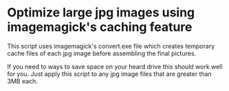# Optimize large jpg images using imagemagick's caching feature
This script uses imagemagick's convert.exe file which creates temporary cache files of each jpg image before assembling the final pictures.

If you need to ways to save space on your heard drive this should work well for you. Just apply this script to any jpg image files that are greater than 3MB each.

